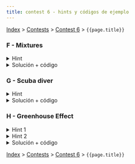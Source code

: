 ```yaml
---
title: contest 6 - hints y códigos de ejemplo
---
```


[Index](../index) > [Contests](../contests) > [Contest 6](../contests#contest-6) > ```{{page.title}}```

### F - Mixtures
<details> 
  <summary>Hint</summary>
  Podemos ver el problema desde el final del proceso hasta el principio, es decir, cual es el óptimo para las últimas 2 pociones que mezclemos? Sabemos que el humo que genera esta última mezcla sólo depende de los colores de las mezclas que contiene cada una, pero al poder juntarse sólo con adyacentes, necesariamente cada mezcla es la unión de un segmento contiguo de las pociones iniciales. Si pensamos el proceso de esta forma basta con tomar cada vez la opción que nos genere menos humo en generar estas "últimas pociones" y mezclarlas.
</details>
<details> 
  <summary>Solución + código</summary>
  Siguiendo lo expresado en el Hint, podemos hacer un DP sobre todos los segmentos contiguos de pociones iniciales, y para cada uno de estos el dp calcula el punto óptimo para unirlo, es decir cómo separar en 2 el segmento en cuestión de tal forma que si cada uno de los nuevos segmentos se mezcla de manera óptima, esta última mezcla genere la menor cantidad de humo (tomando en cuenta el humo óptimo de sus subsegmentos). Para calcular el humo de los subsegmentos basta ocupar la misma función dp sobre ellos.
  <a href="https://github.com/BenjaminRubio/CompetitiveProgramming/blob/master/Problems/SPOJ/Mixtures.cpp">Código de ejemplo</a>
</details>

### G - Scuba diver
<details> 
  <summary>Hint</summary>
  Podemos pensar este problema como decidir cilindro por cilindro si es que es óptimo tenerlo en los tanques finales o no, de esta forma se puede pensar la decisión de cada cilindro como subproblema, donde esta depende del peso óptimo para tener el oxígeno y nitrógeno restante (suponiendo que tomaste el tanque).
</details>
<details> 
  <summary>Solución + código</summary>
  Tomando en cuenta el hint, podemos pensar en hacer las elecciones en orden, es decir, podemos hacer un dp que dependa de 3 variables, indice, oxígeno a llevar y nitrógeno a llevar, y el índice indica que decidiremos sobre el i-ésimo tanque considerando sólo los tanques con índices mayores o iguales a i. Esto no cambia el resultado, pues cualquier configuración de tanques puede ser elegida en orden. Luego para cada subproblema hay dos opciones, llevar o no el i-ésimo tanque, si no lo llevamos el subproblema es equivalente al dp desde i+1 con los mismos requerimientos de oxígeno y nitrógeno. Pero si lo llevamos la respuesta es el peso del tanque más el óptimo desde i+1 de los requerimientos quitándole el aporte del tanque i.
  De esta forma la respuesta puede ser accedida desde el subproblema desde el primer índice y los requerimientos iniciales.
  <a href="https://github.com/BenjaminRubio/CompetitiveProgramming/blob/master/Problems/SPOJ/ScubaDiver.cpp">Código de ejemplo</a>
</details>

### H - Greenhouse Effect
<details> 
  <summary>Hint 1</summary>
  Un primer insight es darse cuenta de que al poder colocar las plantas en el lugar que queramos, las coordenadas de estas no son realmente importantes para el problema, sólo el orden inicial de los tipos.
</details>
<details> 
  <summary>Hint 2</summary>
  Podemos descomponer el problema en subproblemas que deciden para cada planta si es óptimo moverla o no, y retornar la opción que desencadene menos movimentos al largo plazo.
</details>
<details> 
  <summary>Solución + código</summary>
  La solución de este problema es similar a la del problema G. Podemos hacer un dp que dependa de 2 cosas, indice de la planta que decidiremos ahora y el mayor de los tipos de planta que hemos no movido (en cuanto a su tipo, no coordenadas). Recorremos los problemas de izquierda a derecha, decidiendo para cada planta en el dp, de esta forma el óptimo para un subproblema depende de los óptimos de los subproblemas siguientes. Nos importa el mayor de los tipos que no hemos movido en las plantas que ya decidimos, pues si este tipo es mayor que el de la planta que decidimos ahora, no podemos no moverla pues no generaría una configuración deseada.
  <a href="https://github.com/BenjaminRubio/CompetitiveProgramming/blob/master/Problems/Codeforces/GreenhouseEffect.cpp">Código de ejemplo</a>
</details>

<!-- <details> 
  <summary>Hint</summary>   
</details>
<details> 
  <summary>Solución + código</summary>
  <a href="">Código de ejemplo</a>
</details> -->

[Index](../index) > [Contests](../contests) > [Contest 6](../contests#contest-6) > ```{{page.title}}```
